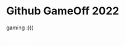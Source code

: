 # Github GameOff 2022
gaming :)))



















<a href="https://mirrormiru.github.io/MiruWeb/" style="text-decoration: none; color:#FFFFFF;">miru wuz here</a>
